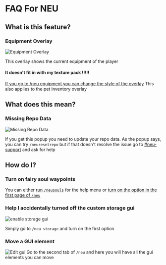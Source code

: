 # FAQ For NEU

## What is this feature?

### Equipment Overlay
![Equipment Overlay](https://cdn.discordapp.com/attachments/756532125443817594/1006792213432389752/unknown.png)

This overlay shows the current equipment of the player
#### It doesn't fit in with my texture pack !!!!!
[If you go to /neu equipment you can change the style of the overlay](https://cdn.discordapp.com/attachments/756532125443817594/1006796222415245413/unknown.png)
This also applies to the pet inventory overlay


## What does this mean?

### Missing Repo Data
![Missing Repo Data](https://cdn.discordapp.com/attachments/756532125443817594/1006805696639143987/unknown.png)

If you get this popup you need to update your repo data.
As the popup says, you can try `/neuresetrepo` but if that doesn't resolve the issue go to [#neu-support](https://discord.gg/moulberry) and ask for help

## How do I?

### Turn on fairy soul waypoints
You can either [run `/neusouls`](https://cdn.discordapp.com/attachments/756532125443817594/1006808649471103046/unknown.png) for the help menu or [turn on the option in the first page of `/neu`](https://cdn.discordapp.com/attachments/756532125443817594/1006808594743840778/unknown.png)

### Help I accidentally turned off the custom storage gui
![enable storage gui](https://cdn.discordapp.com/attachments/756532125443817594/1006810880794710046/unknown.png)

Simply go to `/neu storage` and turn on the first option

### Move a GUI element 
![Edit gui](https://cdn.discordapp.com/attachments/756532125443817594/1006811543356317797/unknown.png)
Go to the second tab of `/neu` and here you will have all the gui elements you can move
